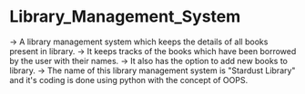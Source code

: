 # Library_Management_System

-> A library management system which keeps the details of all books present in library. 
-> It keeps tracks of the books which have been borrowed by the user with their names.
-> It also has the option to add new books to library.
-> The name of this library management system is "Stardust Library" and it's coding is done using python with the concept of OOPS.
